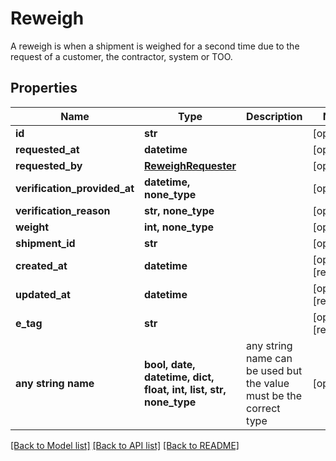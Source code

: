 # Reweigh

A reweigh  is when a shipment is weighed for a second time due to the request of a customer, the contractor, system or TOO.

## Properties
Name | Type | Description | Notes
------------ | ------------- | ------------- | -------------
**id** | **str** |  | [optional] 
**requested_at** | **datetime** |  | [optional] 
**requested_by** | [**ReweighRequester**](ReweighRequester.md) |  | [optional] 
**verification_provided_at** | **datetime, none_type** |  | [optional] 
**verification_reason** | **str, none_type** |  | [optional] 
**weight** | **int, none_type** |  | [optional] 
**shipment_id** | **str** |  | [optional] 
**created_at** | **datetime** |  | [optional] [readonly] 
**updated_at** | **datetime** |  | [optional] [readonly] 
**e_tag** | **str** |  | [optional] [readonly] 
**any string name** | **bool, date, datetime, dict, float, int, list, str, none_type** | any string name can be used but the value must be the correct type | [optional]

[[Back to Model list]](../README.md#documentation-for-models) [[Back to API list]](../README.md#documentation-for-api-endpoints) [[Back to README]](../README.md)


